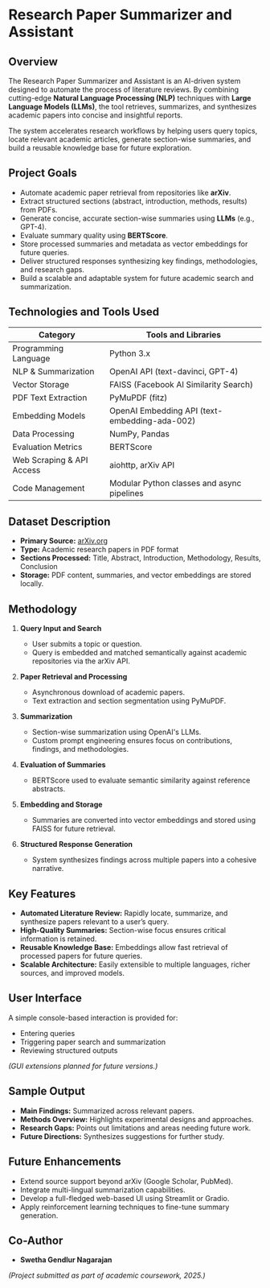 # Research Paper Summarizer and Assistant

## Overview

The Research Paper Summarizer and Assistant is an AI-driven system designed to automate the process of literature reviews. By combining cutting-edge **Natural Language Processing (NLP)** techniques with **Large Language Models (LLMs)**, the tool retrieves, summarizes, and synthesizes academic papers into concise and insightful reports. 

The system accelerates research workflows by helping users query topics, locate relevant academic articles, generate section-wise summaries, and build a reusable knowledge base for future exploration.


## Project Goals

- Automate academic paper retrieval from repositories like **arXiv**.
- Extract structured sections (abstract, introduction, methods, results) from PDFs.
- Generate concise, accurate section-wise summaries using **LLMs** (e.g., GPT-4).
- Evaluate summary quality using **BERTScore**.
- Store processed summaries and metadata as vector embeddings for future queries.
- Deliver structured responses synthesizing key findings, methodologies, and research gaps.
- Build a scalable and adaptable system for future academic search and summarization.


## Technologies and Tools Used

| Category                 | Tools and Libraries                           |
|---------------------------|------------------------------------------------|
| Programming Language      | Python 3.x                                    |
| NLP & Summarization       | OpenAI API (text-davinci, GPT-4)              |
| Vector Storage            | FAISS (Facebook AI Similarity Search)         |
| PDF Text Extraction       | PyMuPDF (fitz)                                |
| Embedding Models          | OpenAI Embedding API (text-embedding-ada-002) |
| Data Processing           | NumPy, Pandas                                 |
| Evaluation Metrics        | BERTScore                                     |
| Web Scraping & API Access  | aiohttp, arXiv API                            |
| Code Management           | Modular Python classes and async pipelines    |

## Dataset Description

- **Primary Source:** [arXiv.org](https://arxiv.org/)
- **Type:** Academic research papers in PDF format
- **Sections Processed:** Title, Abstract, Introduction, Methodology, Results, Conclusion
- **Storage:** PDF content, summaries, and vector embeddings are stored locally.


## Methodology

1. **Query Input and Search**  
   - User submits a topic or question.
   - Query is embedded and matched semantically against academic repositories via the arXiv API.

2. **Paper Retrieval and Processing**  
   - Asynchronous download of academic papers.
   - Text extraction and section segmentation using PyMuPDF.

3. **Summarization**  
   - Section-wise summarization using OpenAI's LLMs.
   - Custom prompt engineering ensures focus on contributions, findings, and methodologies.

4. **Evaluation of Summaries**  
   - BERTScore used to evaluate semantic similarity against reference abstracts.

5. **Embedding and Storage**  
   - Summaries are converted into vector embeddings and stored using FAISS for future retrieval.

6. **Structured Response Generation**  
   - System synthesizes findings across multiple papers into a cohesive narrative.


## Key Features

- **Automated Literature Review:** Rapidly locate, summarize, and synthesize papers relevant to a user’s query.
- **High-Quality Summaries:** Section-wise focus ensures critical information is retained.
- **Reusable Knowledge Base:** Embeddings allow fast retrieval of processed papers for future queries.
- **Scalable Architecture:** Easily extensible to multiple languages, richer sources, and improved models.



## User Interface

A simple console-based interaction is provided for:
- Entering queries
- Triggering paper search and summarization
- Reviewing structured outputs

*(GUI extensions planned for future versions.)*

## Sample Output

- **Main Findings:** Summarized across relevant papers.
- **Methods Overview:** Highlights experimental designs and approaches.
- **Research Gaps:** Points out limitations and areas needing future work.
- **Future Directions:** Synthesizes suggestions for further study.

## Future Enhancements

- Extend source support beyond arXiv (Google Scholar, PubMed).
- Integrate multi-lingual summarization capabilities.
- Develop a full-fledged web-based UI using Streamlit or Gradio.
- Apply reinforcement learning techniques to fine-tune summary generation.

## Co-Author
- **Swetha Gendlur Nagarajan**

*(Project submitted as part of academic coursework, 2025.)*

